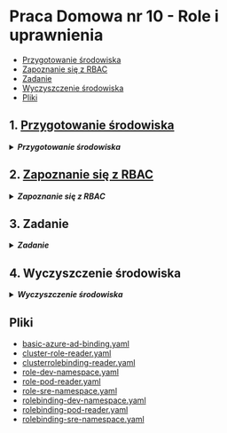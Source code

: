 # Praca Domowa nr 10 - Role i uprawnienia

* [Przygotowanie środowiska](#1-przygotowanie-środowiska)
* [Zapoznanie się z RBAC](#2-zapoznanie-się-z-rbac)
* [Zadanie](#3-zadanie)
* [Wyczyszczenie środowiska](#4-wyczyszczenie-środowiska)
* [Pliki](#pliki)

## 1. [Przygotowanie środowiska](https://docs.microsoft.com/en-us/azure/aks/azure-ad-integration-cli)

<details>
  <summary><b><i>Przygotowanie środowiska</i></b></summary>

#### 1.0 Przygotowanie folderu oraz zmiennych
```bash
mkdir code
cd code

location="westeurope"
resourceGroup="szkchm-zadanie10"
aksName="akszad10"
```

### 1.1 `Azure AD Application` dla serwera

#### 1.1.1 Utworzenie `Azure AD Application` dla serwera
```bash
az ad app create --display-name "${aksName}Server" --identifier-uris "https://${aksName}Server" -o json > serverapp.json
serverApplicationId=$(jq -r ".appId" serverapp.json)
```
<details>
  <summary><b><i>Portal</i></b></summary>

![portal](./img/20191130155206.jpg "portal")
</details>

#### 1.1.2 Aktualizacja `Application Group Memebership Claims`
```bash
az ad app update --id $serverApplicationId --set groupMembershipClaims=All
```
<details>
  <summary><b><i>Portal</i></b></summary>

Na zmianę w portalu trzeba chwilkę poczekać
![portal](./img/20191130155505.jpg "portal")
</details>

#### 1.1.3 Utworzenie `Service Principal` dla aplikacji serwera
```bash
az ad sp create --id $serverApplicationId
```

#### 1.1.4 Pobranie sekretu z utworzonego `Service Principal`
```bash
az ad sp credential reset --name $serverApplicationId --credential-description "AKSPassword" -o json > serverSPsecret.json
serverApplicationSecret=$(jq -r ".password" serverSPsecret.json)
```
<details>
  <summary><b><i>Portal</i></b></summary>

![portal](./img/20191130160307.jpg "portal")
</details>

#### 1.1.5 Dodanie uprawnień
```bash
az ad app permission add --id $serverApplicationId --api 00000003-0000-0000-c000-000000000000 --api-permissions e1fe6dd8-ba31-4d61-89e7-88639da4683d=Scope 06da0dbc-49e2-44d2-8312-53f166ab848a=Scope 7ab1d382-f21e-4acd-a863-ba3e13f7da61=Role
```

#### 1.1.6 Przyznanie uprawnień
```bash
az ad app permission grant --id $serverApplicationId --api 00000003-0000-0000-c000-000000000000
az ad app permission admin-consent --id $serverApplicationId
```
Niestety nie znalazłem listy z opisem Guidów z `--api-permissions`. Obecnie na GitHubie jest otwarty [Issue](https://github.com/Azure/azure-cli/issues/11354).
Dodatkowo polecenie `az ad app permission admin-consent --id` w chwili obecnej nie działa w Cloud Shell, należy wykorzystać lokalne CLI lub wyklikać w Portalu ([Issue](https://github.com/Azure/azure-cli/issues/8912)).
<details>
  <summary><b><i>Portal</i></b></summary>

![portal](./img/20191130163838.jpg "portal")
</details>

### 1.2 `Azure AD Application` dla klienta

#### 1.2.1 Utworzenie `Azure AD Application` dla klienta
```bash
az ad app create --display-name "${aksName}Client" --native-app --reply-urls "https://${aksName}Client" -o json > clientapp.json
clientApplicationId=$(jq -r ".appId" clientapp.json)
```

<details>
  <summary><b><i>Portal</i></b></summary>

![portal](./img/20191130164750.jpg "portal")
</details>

#### 1.2.2 Utworzenie `Service Principal` dla klienta
```bash
az ad sp create --id $clientApplicationId
```

#### 1.2.3 Pobranie `oAuth2 ID` z `Azure AD Application` serwera
```bash
az ad app show --id $serverApplicationId -o json > clientSP.json
oAuthPermissionId=$(jq -r ".oauth2Permissions[0].id" clientSP.json)
```

#### 1.2.4 Dodanie uprawnień dla klienta
Dodanie uprawnień dla klienta do komunikacji (z wykorzystaniem `oAuth2 communication flow`) z serwerem.
```bash
az ad app permission add --id $clientApplicationId --api $serverApplicationId --api-permissions $oAuthPermissionId=Scope
```

#### 1.2.5 Przyznanie uprawnień dla klienta
Przyznanie uprawnień dla klienta do komunikacji z serwerem.
```bash
az ad app permission grant --id $clientApplicationId --api $serverApplicationId
```
<details>
  <summary><b><i>Portal</i></b></summary>

![portal](./img/20191130170621.jpg "portal")
</details>

### 1.3 Utworzenie AKS

#### 1.3.1 Utworznie Resource Group
```bash
az group create --location $location --name $resourceGroup
```
#### 1.3.2 Pobranie Tenant ID
```bash
az account show -o json > accountInfo.json
tenantId=$(jq -r ".tenantId" accountInfo.json)
```

#### 1.3.3 Utworzenie `Service Principal`
```bash
az ad sp create-for-rbac --skip-assignment -o json > auth.json
servicePrincipalClientId=$(jq -r ".appId" auth.json)
servicePrincipalClientSecret=$(jq -r ".password" auth.json)
```

#### 1.3.4 Utworzenie klastra
```bash
az aks create --generate-ssh-keys -g $resourceGroup -n $aksName --node-count 1 --location $location --aad-server-app-id $serverApplicationId --aad-server-app-secret $serverApplicationSecret --aad-client-app-id $clientApplicationId --aad-tenant-id $tenantId --service-principal $servicePrincipalClientId --client-secret $servicePrincipalClientSecret 
```

#### 1.3.5 Pobranie credentials dla AKS
```bash
az aks get-credentials --resource-group $resourceGroup --name $aksName --admin
```

#### 1.3.6 Dodanie obecnie zalogowanego użytkownika jako Cluster Admin
```bash
az ad signed-in-user show -o json > signedUser.json
userPrincipalName=$(jq -r ".userPrincipalName" signedUser.json)

curl https://raw.githubusercontent.com/bpelikan/SzkolaChmury/master/Kubernetes/Zadanie10/code/basic-azure-ad-binding.yaml > basic-azure-ad-binding.yaml
sed -i "s|<userPrincipalName>|${userPrincipalName}|g" basic-azure-ad-binding.yaml
kubectl apply -f basic-azure-ad-binding.yaml
```
</details>

## 2. [Zapoznanie się z RBAC](https://docs.microsoft.com/en-us/azure/aks/azure-ad-rbac)

<details>
  <summary><b><i>Zapoznanie się z RBAC</i></b></summary>

#### 2.1 Pobranie AKS ID
```bash
az aks show --resource-group $resourceGroup --name $aksName -o json > aksInfo.json
AKS_ID=$(jq -r ".id" aksInfo.json)
```

#### 2.2 Utworzenie grup `dev` oraz `ops` w AAD
```bash
devGroupName="appdev"
az ad group create --display-name $devGroupName --mail-nickname $devGroupName -o json > appdev.json
APPDEV_ID=$(jq -r ".objectId" appdev.json)

opsGroupName="opssre"
az ad group create --display-name $opsGroupName --mail-nickname $opsGroupName -o json > opssre.json
OPSSRE_ID=$(jq -r ".objectId" opssre.json)
```

#### 2.3 Przypisanie ról do grup
Przypisanie ról do grup dev oraz ops w celu umożliwienia korzystania z AKS
```bash
az role assignment create --assignee $APPDEV_ID --role "Azure Kubernetes Service Cluster User Role" --scope $AKS_ID

az role assignment create --assignee $OPSSRE_ID --role "Azure Kubernetes Service Cluster User Role" --scope $AKS_ID
```

#### 2.4 Utworzenie kont
```bash
domainName="<Nawa domeny>" #należy wpisać nazwę swojej domeny AAD, można ją znaleźć wchodząc w Azure Active Directory -> w zakładce Manage: Custom domain names
defaultUserPassword="<Domyślne hasło>"

az ad user create --display-name "AKS Dev" --user-principal-name "aksdev@${domainName}" --password $defaultUserPassword -o json > user1.json
az ad user create --display-name "AKS SRE" --user-principal-name "akssre@${domainName}" --password $defaultUserPassword -o json > user2.json

AKSDEV_ID=$(jq -r ".objectId" user1.json)
AKSSRE_ID=$(jq -r ".objectId" user2.json)
```

#### 2.5 Przypisanie kont do grup
```bash
az ad group member add --group $devGroupName --member-id $AKSDEV_ID
az ad group member add --group $opsGroupName --member-id $AKSSRE_ID
```

#### 2.6 Utworzenie namespace dla grup w AKS
```bash
kubectl create namespace dev
kubectl create namespace sre
```

<details>
  <summary><b><i>Sprawdzenie</i></b></summary>

```bash
bartosz@Azure:~/code$ kubectl get namespace
NAME          STATUS   AGE
default       Active   118m
dev           Active   8m40s
kube-public   Active   118m
kube-system   Active   118m
sre           Active   7s
```
</details>

#### 2.7 Utworzenie ról w AKS
```bash
curl https://raw.githubusercontent.com/bpelikan/SzkolaChmury/master/Kubernetes/Zadanie10/code/role-dev-namespace.yaml > role-dev-namespace.yaml
kubectl apply -f role-dev-namespace.yaml

curl https://raw.githubusercontent.com/bpelikan/SzkolaChmury/master/Kubernetes/Zadanie10/code/role-sre-namespace.yaml > role-sre-namespace.yaml
kubectl apply -f role-sre-namespace.yaml
```

<details>
  <summary><b><i>Sprawdzenie</i></b></summary>

```bash
bartosz@Azure:~/code$ kubectl get role -A
NAMESPACE     NAME                                             AGE
dev           dev-user-full-access                             7m38s
kube-public   system:controller:bootstrap-signer               120m
kube-system   extension-apiserver-authentication-reader        120m
kube-system   kubernetes-dashboard-minimal                     119m
kube-system   system::leader-locking-kube-controller-manager   120m
kube-system   system::leader-locking-kube-scheduler            120m
kube-system   system:controller:bootstrap-signer               120m
kube-system   system:controller:cloud-provider                 120m
kube-system   system:controller:token-cleaner                  120m
sre           sre-user-full-access                             2s
```
</details>

#### 2.8 Role binding dla grup
```bash
curl https://raw.githubusercontent.com/bpelikan/SzkolaChmury/master/Kubernetes/Zadanie10/code/rolebinding-dev-namespace.yaml > rolebinding-dev-namespace.yaml
sed -i "s|<groupObjectId>|${APPDEV_ID}|g" rolebinding-dev-namespace.yaml
kubectl apply -f rolebinding-dev-namespace.yaml

curl https://raw.githubusercontent.com/bpelikan/SzkolaChmury/master/Kubernetes/Zadanie10/code/rolebinding-sre-namespace.yaml > rolebinding-sre-namespace.yaml
sed -i "s|<groupObjectId>|${OPSSRE_ID}|g" rolebinding-sre-namespace.yaml
kubectl apply -f rolebinding-sre-namespace.yaml
```

<details>
  <summary><b><i>Sprawdzenie</i></b></summary>

```bash
bartosz@Azure:~/code$ kubectl get rolebinding -A
NAMESPACE     NAME                                             AGE
dev           dev-user-access                                  4m18s
kube-public   system:controller:bootstrap-signer               122m
kube-system   kubernetes-dashboard-minimal                     121m
kube-system   metrics-server-auth-reader                       121m
kube-system   node-view                                        121m
kube-system   system::leader-locking-kube-controller-manager   122m
kube-system   system::leader-locking-kube-scheduler            122m
kube-system   system:controller:bootstrap-signer               122m
kube-system   system:controller:cloud-provider                 122m
kube-system   system:controller:token-cleaner                  122m
kube-system   tunnelfront                                      121m
sre           sre-user-access                                  4s
```
</details>

#### 2.9 Zalogowanie się na użytkownika `aksdev`
```bash
PS C:\WINDOWS\system32> az aks get-credentials --resource-group $resourceGroup --name $aksName --overwrite-existing
PS C:\WINDOWS\system32> kubectl run --generator=run-pod/v1 nginx-dev --image=nginx --namespace dev

To sign in, use a web browser to open the page https://microsoft.com/devicelogin and enter the code CAUH6PZEZ to authenticate.
```

> Zalogowanie się na użytkownika `aksdev` i sprawdzenie jakie operacje może wykonać.

```bash
PS C:\WINDOWS\system32> kubectl run --generator=run-pod/v1 nginx-dev --image=nginx --namespace dev
pod/nginx-dev created

PS C:\WINDOWS\system32> kubectl get pods --namespace dev
NAME        READY   STATUS    RESTARTS   AGE
nginx-dev   1/1     Running   0          36s

PS C:\WINDOWS\system32> kubectl get pods
Error from server (Forbidden): pods is forbidden: User "aksdev@<...>.onmicrosoft.com" cannot list resource "pods" in API group "" in the namespace "default"

PS C:\WINDOWS\system32> kubectl get pods -A
Error from server (Forbidden): pods is forbidden: User "aksdev@<...>.onmicrosoft.com" cannot list resource "pods" in API group "" at the cluster scope

PS C:\WINDOWS\system32> kubectl run --generator=run-pod/v1 nginx-dev --image=nginx --namespace sre
Error from server (Forbidden): pods is forbidden: User "aksdev@<...>.onmicrosoft.com" cannot create resource "pods" in API group "" in the namespace "sre"
```
Jak można zauważyć użytkownik ten może wykonywać operacje tylko w namespace `dev`.


#### 2.10 Zalogowanie się na użytkownika `akssre`
```bash
PS C:\WINDOWS\system32> az aks get-credentials --resource-group $resourceGroup --name $aksName --overwrite-existing
PS C:\WINDOWS\system32> kubectl run --generator=run-pod/v1 nginx-sre --image=nginx --namespace sre
To sign in, use a web browser to open the page https://microsoft.com/devicelogin and enter the code CDKFUSJUW to authenticate.
pod/nginx-sre created
```
> Zalogowanie się na użytkownika `akssre` i sprawdzenie jakie operacje może wykonać.

```bash
PS C:\WINDOWS\system32> kubectl get pods --namespace sre
NAME        READY   STATUS    RESTARTS   AGE
nginx-sre   1/1     Running   0          38s

PS C:\WINDOWS\system32> kubectl get pods --all-namespaces
Error from server (Forbidden): pods is forbidden: User "akssre@<...>.onmicrosoft.com" cannot list resource "pods" in API group "" at the cluster scope

PS C:\WINDOWS\system32> kubectl run --generator=run-pod/v1 nginx-sre --image=nginx --namespace dev
Error from server (Forbidden): pods is forbidden: User "akssre@<...>.onmicrosoft.com" cannot create resource "pods" in API group "" in the namespace "dev"
```
Jak widać użytkownik nie ma uprawnień do wykonywania operacji na innym namespace niż `sre`.

</details>

## 3. Zadanie

<details>
  <summary><b><i>Zadanie</i></b></summary>

#### 3.1 Utworzenie nowych użytkowników
```bash
az ad user create --display-name "Test user 1" --user-principal-name "testuser1@${domainName}" --password $defaultUserPassword -o json > user3.json
az ad user create --display-name "Test user 2" --user-principal-name "testuser2@${domainName}" --password $defaultUserPassword -o json > user4.json

USER3_NAME=$(jq -r ".userPrincipalName" user3.json)
USER4_NAME=$(jq -r ".userPrincipalName" user4.json)
```

#### 3.2 Utworzenie roli `pod reader` w namespace `default`
```bash
curl https://raw.githubusercontent.com/bpelikan/SzkolaChmury/master/Kubernetes/Zadanie10/code/role-pod-reader.yaml > role-pod-reader.yaml
kubectl apply -f role-pod-reader.yaml
```

<details> 
  <summary><b><i>Sprawdzenie</i></b></summary> 

```bash
bartosz@Azure:~/code$ kubectl get role -A
NAMESPACE     NAME                                             AGE
default       pod-reader                                       8m33s
dev           dev-user-full-access                             46m
kube-public   system:controller:bootstrap-signer               159m
kube-system   extension-apiserver-authentication-reader        159m
kube-system   kubernetes-dashboard-minimal                     158m
kube-system   system::leader-locking-kube-controller-manager   159m
kube-system   system::leader-locking-kube-scheduler            159m
kube-system   system:controller:bootstrap-signer               159m
kube-system   system:controller:cloud-provider                 159m
kube-system   system:controller:token-cleaner                  159m
sre           sre-user-full-access                             38m
```
</details> 

#### 3.3 Utworzenie roli `cluster reader`
```bash
curl https://raw.githubusercontent.com/bpelikan/SzkolaChmury/master/Kubernetes/Zadanie10/code/cluster-role-reader.yaml > cluster-role-reader.yaml
kubectl apply -f cluster-role-reader.yaml
```

<details> 
  <summary><b><i>Sprawdzenie</i></b></summary>

```bash
bartosz@Azure:~/code$ kubectl get clusterrole
NAME                                                                   AGE
admin                                                                  159m
cluster-admin                                                          159m
cluster-reader                                                         17s
container-health-log-reader                                            159m
edit                                                                   159m
(...)
view                                                                   159m
```
</details> 

### 3.4 Binding

#### 3.4.1 `Pod reader role binding`
```bash
curl https://raw.githubusercontent.com/bpelikan/SzkolaChmury/master/Kubernetes/Zadanie10/code/rolebinding-pod-reader.yaml > rolebinding-pod-reader.yaml
sed -i "s|<UserName>|${USER3_NAME}|g" rolebinding-pod-reader.yaml
kubectl apply -f rolebinding-pod-reader.yaml
```

<details> 
  <summary><b><i>Sprawdzenie</i></b></summary>

```bash
bartosz@Azure:~/code$ kubectl get RoleBinding -A
NAMESPACE     NAME                                             AGE
default       read-pods                                        6s
dev           dev-user-access                                  48m
kube-public   system:controller:bootstrap-signer               166m
kube-system   kubernetes-dashboard-minimal                     166m
kube-system   metrics-server-auth-reader                       166m
kube-system   node-view                                        166m
kube-system   system::leader-locking-kube-controller-manager   166m
kube-system   system::leader-locking-kube-scheduler            166m
kube-system   system:controller:bootstrap-signer               166m
kube-system   system:controller:cloud-provider                 166m
kube-system   system:controller:token-cleaner                  166m
kube-system   tunnelfront                                      166m
sre           sre-user-access                                  44m
```
</details> 


#### 3.4.2 `Cluster role reader binding`
```bash
curl https://raw.githubusercontent.com/bpelikan/SzkolaChmury/master/Kubernetes/Zadanie10/code/clusterrolebinding-reader.yaml > clusterrolebinding-reader.yaml
sed -i "s|<UserName>|${USER4_NAME}|g" clusterrolebinding-reader.yaml
kubectl apply -f clusterrolebinding-reader.yaml
```

<details> 
  <summary><b><i>Sprawdzenie</i></b></summary>

```bash
bartosz@Azure:~/code$ kubectl get ClusterRoleBinding
NAME                                                   AGE
aks-cluster-admin-binding                              168m
cluster-admin                                          168m
cluster-reader                                         20s
container-health-read-logs-global                      168m
contoso-cluster-admins                                 122m
metrics-server:system:auth-delegator                   168m
system:aks-client-node-proxier                         167m
```
</details> 


#### 3.5 Zalogowanie się na użytkownika `testuser1` - sprawdzenie dozwolonych operacji
```bash
PS C:\WINDOWS\system32> az aks get-credentials --resource-group $resourceGroup --name $aksName --overwrite-existing
PS C:\WINDOWS\system32> kubectl get pod
To sign in, use a web browser to open the page https://microsoft.com/devicelogin and enter the code CYR7A4U6B to authenticate.
No resources found.

PS C:\WINDOWS\system32> kubectl get pod -n default
No resources found.

PS C:\WINDOWS\system32> kubectl get svc
Error from server (Forbidden): services is forbidden: User "testuser1@<...>.onmicrosoft.com" cannot list resource "services" in API group "" in the namespace "default"

PS C:\WINDOWS\system32> kubectl run --generator=run-pod/v1 nginx-sre --image=nginx
Error from server (Forbidden): pods is forbidden: User "testuser1@<...>.onmicrosoft.com" cannot create resource "pods" in API group "" in the namespace "default"

PS C:\WINDOWS\system32> kubectl get pod -A
Error from server (Forbidden): pods is forbidden: User "testuser1@<...>.onmicrosoft.com" cannot list resource "pods" in API group "" at the cluster scope
```
Użytkownik `testuser1` ma dostęp tylko do odczytu podów w namespace `default`.


#### 3.6 Zalogowanie się na użytkownika `testuser2` - sprawdzenie dozwolonych operacji
```bash
PS C:\WINDOWS\system32> az aks get-credentials --resource-group $resourceGroup --name $aksName --overwrite-existing
PS C:\WINDOWS\system32> kubectl get pod
To sign in, use a web browser to open the page https://microsoft.com/devicelogin and enter the code CSPRFQLCH to authenticate.
No resources found.

PS C:\WINDOWS\system32> kubectl get svc
NAME         TYPE        CLUSTER-IP   EXTERNAL-IP   PORT(S)   AGE
kubernetes   ClusterIP   10.0.0.1     <none>        443/TCP   172m

PS C:\WINDOWS\system32> kubectl get pod -A
NAMESPACE     NAME                                    READY   STATUS    RESTARTS   AGE
dev           nginx-dev                               1/1     Running   0          39m
kube-system   coredns-866fc6b6c8-ph8dm                1/1     Running   0          168m
kube-system   coredns-866fc6b6c8-xlbsx                1/1     Running   0          172m
kube-system   coredns-autoscaler-5d5695b54f-x9xm8     1/1     Running   0          172m
kube-system   kube-proxy-mnfx7                        1/1     Running   0          168m
kube-system   kubernetes-dashboard-6f697bd9f5-lthnb   1/1     Running   0          172m
kube-system   metrics-server-566bd9b4f7-p5n5c         1/1     Running   0          172m
kube-system   tunnelfront-5c47554cbf-zvhg4            1/1     Running   0          172m
sre           nginx-sre                               1/1     Running   0          34m

PS C:\WINDOWS\system32> kubectl run --generator=run-pod/v1 nginx-sre --image=nginx
Error from server (Forbidden): pods is forbidden: User "testuser2@<...>.onmicrosoft.com" cannot create resource "pods" in API group "" in the namespace "default"
```
Użytkownik `testuser2` ma dostęp do odczytu wszystkich obiektów w klastrze AKS, nie ma uprawnień do tworzenia obiektów.

</details>

## 4. Wyczyszczenie środowiska

<details>
  <summary><b><i>Wyczyszczenie środowiska</i></b></summary>

#### Usunięcie Resource groupy
```bash
bartosz@Azure:~/code$ az group delete --name $resourceGroup --no-wait
```

#### Usunięcie użytkowników
```bash
bartosz@Azure:~/code$ az ad user delete --id $AKSDEV_ID
bartosz@Azure:~/code$ az ad user delete --id $AKSSRE_ID
bartosz@Azure:~/code$ az ad user delete --id $USER3_NAME
bartosz@Azure:~/code$ az ad user delete --id $USER4_NAME
```

#### Usunięcie utworzonych grup w AD
```bash
bartosz@Azure:~/code$ az ad group delete --group appdev
bartosz@Azure:~/code$ az ad group delete --group opssre
```

#### Usunięcie Service Principal
```bash
bartosz@Azure:~/code$ az ad app delete --id $serverApplicationId
bartosz@Azure:~/code$ az ad app delete --id $clientApplicationId
bartosz@Azure:~/code$ az ad sp delete --id $servicePrincipalClientId
```

#### Usunięcie plików
```bash
bartosz@Azure:~/code$ cd ..
bartosz@Azure:~$ rm -rf ./code
```

</details>

## Pliki

* [basic-azure-ad-binding.yaml](./code/basic-azure-ad-binding.yaml)
* [cluster-role-reader.yaml](./code/cluster-role-reader.yaml)
* [clusterrolebinding-reader.yaml](./code/clusterrolebinding-reader.yaml)
* [role-dev-namespace.yaml](./code/role-dev-namespace.yaml)
* [role-pod-reader.yaml](./code/role-pod-reader.yaml)
* [role-sre-namespace.yaml](./code/role-sre-namespace.yaml)
* [rolebinding-dev-namespace.yaml](./code/rolebinding-dev-namespace.yaml)
* [rolebinding-pod-reader.yaml](./code/rolebinding-pod-reader.yaml)
* [rolebinding-sre-namespace.yaml](./code/rolebinding-sre-namespace.yaml)